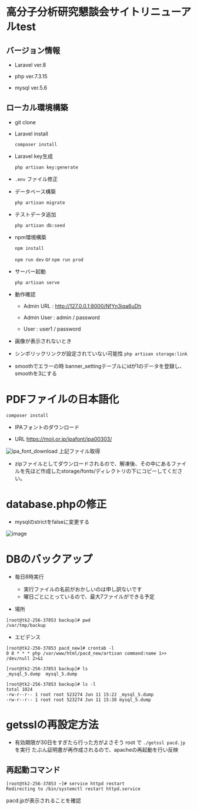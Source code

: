 # 高分子分析研究懇談会サイトリニューアルtest

## バージョン情報

- Laravel ver.8

- php ver.7.3.15

- mysql ver.5.6

## ローカル環境構築

- git clone

- Laravel install

    `composer install`

- Laravel key生成

    `php artisan key:generate`

- `.env` ファイル修正

- データベース構築

    `php artisan migrate`

- テストデータ追加

    `php artisan db:seed`

- npm環境構築

    `npm install`

    `npm run dev` or `npm run prod`

- サーバー起動

    `php artisan serve`

- 動作確認

    - Admin URL : http://127.0.0.1:8000/NfYn3iqa6uDh

    - Admin User : admin / password

    - User : user1 / password
- 画像が表示されないとき
 - シンボリックリンクが設定されていない可能性
 `php artisan storage:link`

- smoothでエラーの時
 banner_settingテーブルにidが1のデータを登録し、smoothを3にする


# PDFファイルの日本語化

`composer install`
- IPAフォントのダウンロード

- URL https://moji.or.jp/ipafont/ipa00303/

![ipa_font_download](https://user-images.githubusercontent.com/23257859/109404218-3758d500-79a7-11eb-8a21-fe03643f5f8b.png)
上記ファイル取得
- zipファイルとしてダウンロードされるので、解凍後、その中にあるファイルを先ほど作成したstorage/fonts/ディレクトリの下にコピーしてください。


# database.phpの修正
- mysqlのstrictをfalseに変更する

![image](https://user-images.githubusercontent.com/23257859/109950486-e71fa100-7d1f-11eb-908f-bdbd1e4bc36f.png)



# DBのバックアップ
- 毎日8時実行
    - 実行ファイルの名前がおかしいのは申し訳ないです
    - 曜日ごとにとっているので、最大7ファイルができる予定

- 場所
```
[root@tk2-256-37853 backup]# pwd
/var/tmp/backup
```

- エビデンス
```
[root@tk2-256-37853 pacd_new]# crontab -l
0 8 * * * php /var/www/html/pacd_new/artisan command:name 1>> /dev/null 2>&1
```

```
[root@tk2-256-37853 backup]# ls
_mysql_5.dump  mysql_5.dump
```
```
[root@tk2-256-37853 backup]# ls -l
total 1024
-rw-r--r-- 1 root root 523274 Jun 11 15:22 _mysql_5.dump
-rw-r--r-- 1 root root 523274 Jun 11 15:38 mysql_5.dump
```


# getsslの再設定方法
- 有効期限が30日をすぎたら行った方がよさそう
root で `./getssl pacd.jp` を実行
たぶん証明書が再作成されるので、apacheの再起動を行い反映


## 再起動コマンド
```
[root@tk2-256-37853 ~]# service httpd restart
Redirecting to /bin/systemctl restart httpd.service
```
pacd.jpが表示されることを確認

